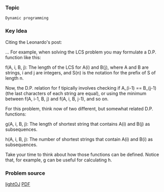 ### Topic

    Dynamic programming


### Key Idea

Citing the Leonardo's post:

... For example, when solving the LCS problem you may formulate a D.P. function like this:

f(A, i, B, j): The length of the LCS for A(i) and B(j), where A and B are
               strings, i and j are integers, and S(n) is the notation for the
               prefix of S of length n.


Now, the D.P. relation for f tipically involves checking if A_(i-1) == B_(j-1) (the last characters of each string are equal), or using the minimum between f(A, i-1, B, j) and f(A, i, B, j-1), and so on.

For this problem, think now of two different, but somewhat related D.P. functions:

g(A, i, B, j): The length of shortest string that contains A(i) and B(j) as
               subsequences.

h(A, i, B, j): The number of shortest strings that contain A(i) and B(i) as
               subsequences.


Take your time to think about how those functions can be defined. Notice that, for example, g can be useful for calculating h.

### Problem source

[lightOJ](http://lightoj.com/volume_showproblem.php?problem=1013)
[PDF](http://lightoj.com/volume_showproblem.php?problem=1013&language=english&type=pdf)
